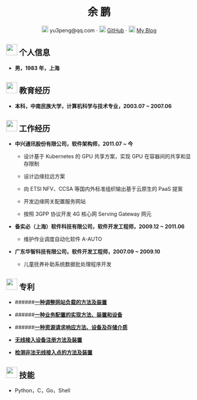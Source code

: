  <center>
     <h1>余 鹏</h1>
     <div>
         <!--
         <span>
             <img src="assets/phone-solid.svg" width="18px">
             131****8833
         </span>
         ·
         -->
         <span>
             <img src="assets/envelope-solid.svg" width="18px">
             yu3peng@qq.com
         </span>
         ·
         <span>
             <img src="assets/github-brands.svg" width="18px">
             <a href="https://github.com/yu3peng">GitHub</a>
         </span>
         ·
         <span>
             <img src="assets/rss-solid.svg" width="18px">
             <a href="https://yu3peng.github.io">My Blog</a>
         </span>
     </div>
 </center>

 ## <img src="/Users/yupeng/go/src/github.com/yu3peng/简历/Resume/assets/info-circle-solid.svg" width="30px"> 个人信息 

 - **男，1983 年，上海**

## <img src="/Users/yupeng/go/src/github.com/yu3peng/简历/Resume/assets/graduation-cap-solid.svg" width="30px"> 教育经历

- **本科，中南民族大学，计算机科学与技术专业，2003.07 ~ 2007.06**

## <img src="/Users/yupeng/go/src/github.com/yu3peng/简历/Resume/assets/briefcase-solid.svg" width="30px"> **工作经历**

- **中兴通讯股份有限公司，软件架构师，2011.07 ~ 今**
  - 设计基于 Kubernetes 的 GPU 共享⽅案，实现 GPU 在容器间的共享和显存限制
  - 设计边缘拉远方案
  - 向 ETSI NFV、CCSA 等国内外标准组织输出基于云原生的 PaaS 提案
  - 开发边缘网关配置服务网站
  
  - 按照 3GPP 协议开发 4G 核心网 Serving Gateway 网元
  
- **备实必（上海）软件科技有限公司，软件开发工程师，2009.12 ~ 2011.06**

  - 维护作业调度自动化软件 A-AUTO

- **广东华智科技有限公司，软件开发工程师，2007.09 ~ 2009.10**

  - 儿童抚养补助系统数据批处理程序开发

## <img src="/Users/yupeng/go/src/github.com/yu3peng/简历/Resume/assets/ipr.jpg" width="30px"> 专利

- ######**[一种调整网站负载的方法及装置](http://epub.cnipa.gov.cn/cred/CN109005143B?8kt2YOWWXQBD=1648781983435)**

- ######**[一种业务配置的实现方法、装置和设备](http://epub.cnipa.gov.cn/patent/CN111865638A?8kt2YOWWXQBD=1650543953261)**

- ######**[一种资源请求响应方法、设备及存储介质](http://epub.cnipa.gov.cn/patent/CN110737527A)**

- **[无线接入设备注册方法及装置](http://epub.cnipa.gov.cn/patent/CN106817699A?8kt2YOWWXQBD=1650544728649)**

- **[检测非法无线接入点的方法及装置](http://epub.cnipa.gov.cn/patent/CN107708118A?8kt2YOWWXQBD=1650544870147)**

## <img src="/Users/yupeng/go/src/github.com/yu3peng/简历/Resume/assets/tools-solid.svg" width="30px"> 技能

- Python，C，Go，Shell